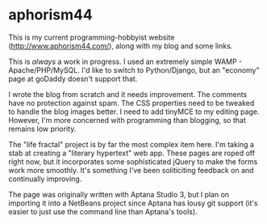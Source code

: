 # aphorism44 

This is my current programming-hobbyist website (http://www.aphorism44.com/), along with my blog and some links.

This is _always_ a work in progress. I used an extremely simple WAMP - Apache/PHP/MySQL. I'd like to switch to Python/Django, but an "economy" page at goDaddy doesn't support that.

I wrote the blog from scratch and it needs improvement. The comments have no protection against spam. The CSS properties need to be tweaked to handle the blog images better. I need to add tinyMCE to my editing page.  However, I'm more concerned with programming than blogging, so that remains low priority.

The "life fractal" project is by far the most complex item here. I'm taking a stab at creating a "literary hypertext" web app.  These pages are roped off right now, but it incorporates some sophisticated jQuery to make the forms work more smoothly. It's something I've been soliticiting feedback on and continually improving.

The page was originally written with Aptana Studio 3, but I plan on importing it into a NetBeans project since Aptana has lousy git support (it's easier to just use the command line than Aptana's tools).

